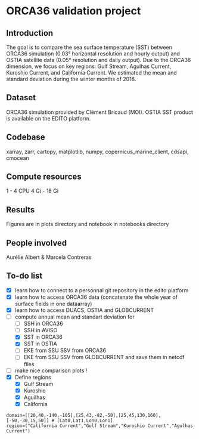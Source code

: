 # ORCA36 validation project
## Introduction
The goal is to compare the sea surface temperature (SST) between ORCA36 simulation  (0.03° horizontal resolution and hourly output) and OSTIA satellite data (0.05° resolution and daily output). Due to the ORCA36 dimension, we focus on  key regions: Gulf Stream, Agulhas Current, Kuroshio Current, and California Current. We estimated the mean and standard deviation during the winter months of 2018. 

## Dataset
ORCA36 simulation provided by Clément Bricaud (MOI).
OSTIA SST product is available on the EDITO platform.

## Codebase
xarray, zarr, cartopy, matplotlib, numpy, copernicus_marine_client, cdsapi, cmocean

## Compute resources
1 - 4 CPU
4 Gi - 18 Gi

## Results
Figures are in plots directory and notebook in notebooks directory
## People involved
Aurélie Albert & Marcela Contreras

## To-do list

 - [x] learn how to connect to a personnal git repository in the edito platform
 - [x] learn how to access ORCA36 data (concatenate the whole year of surface fields in one dataarray)
 - [x] learn how to access DUACS, OSTIA and GLOBCURRENT
 - [ ] compute annual mean and standart deviation for
   - [ ] SSH in ORCA36
   - [ ] SSH in AVISO
   - [x] SST in ORCA36
   - [x] SST in OSTIA
   - [ ] EKE from SSU SSV from ORCA36
   - [ ] EKE from SSU SSV from GLOBCURRENT
and save them in netcdf files
- [ ] make nice comparison plots !
- [x] Define regions
  - [x] Gulf Stream 
  - [x] Kuroshio 
  - [x] Aguilhas
  - [x] California 

```
domain=[[20,40,-140,-105],[25,43,-82,-50],[25,45,130,160],[-50,-30,15,50]] # [Lat0,Lat1,Lon0,Lon1]
region=("California Current","Gulf Stream","Kuroshio Current","Agulhas Current")
```

